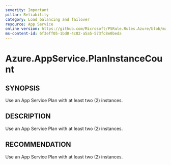 ```yaml
---
severity: Important
pillar: Reliability
category: Load balancing and failover
resource: App Service
online version: https://github.com/Microsoft/PSRule.Rules.Azure/blob/main/docs/en/rules/Azure.AppService.PlanInstanceCount.md
ms-content-id: 6f3eff05-1bd0-4c82-a5a5-573fc8e0beda
---
```


# Azure.AppService.PlanInstanceCount

## SYNOPSIS

Use an App Service Plan with at least two (2) instances.

## DESCRIPTION

Use an App Service Plan with at least two (2) instances.

## RECOMMENDATION

Use an App Service Plan with at least two (2) instances.
